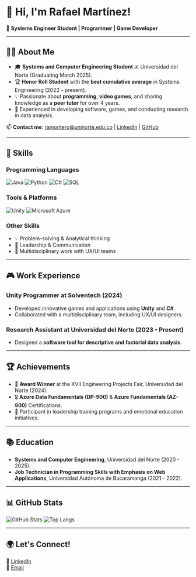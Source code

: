# 👋 Hi, I'm Rafael Martínez!

🌟 **Systems Engineer Student | Programmer | Game Developer**

---

## 🧑‍💻 About Me
- 🎓 **Systems and Computer Engineering Student** at Universidad del Norte (Graduating March 2025).
- 🏆 **Honor Roll Student** with the **best cumulative average** in Systems Engineering (2022 - present).
- 💡 Passionate about **programming**, **video games**, and sharing knowledge as a **peer tutor** for over 4 years.
- 🚀 Experienced in developing software, games, and conducting research in data analysis.

📫 **Contact me**: [ramontero@uninorte.edu.co](mailto:ramontero@uninorte.edu.co) | [LinkedIn](https://www.linkedin.com/in/rafaelamm/) | [GitHub](https://github.com/rafamagers)

---

## 🚀 Skills
### Programming Languages
![Java](https://img.shields.io/badge/Java-ED8B00?style=for-the-badge&logo=java&logoColor=white)
![Python](https://img.shields.io/badge/Python-3776AB?style=for-the-badge&logo=python&logoColor=white)
![C#](https://img.shields.io/badge/C%23-239120?style=for-the-badge&logo=csharp&logoColor=white)
![SQL](https://img.shields.io/badge/SQL-316192?style=for-the-badge&logo=microsoftsqlserver&logoColor=white)

### Tools & Platforms
![Unity](https://img.shields.io/badge/Unity-100000?style=for-the-badge&logo=unity&logoColor=white)
![Microsoft Azure](https://img.shields.io/badge/Microsoft_Azure-0078D4?style=for-the-badge&logo=microsoftazure&logoColor=white)

### Other Skills
- 💡 Problem-solving & Analytical thinking
- 🤝 Leadership & Communication
- 🎨 Multidisciplinary work with UX/UI teams

---

## 🎮 Work Experience
### **Unity Programmer at Solventech** (2024)
- Developed innovative games and applications using **Unity** and **C#**.
- Collaborated with a multidisciplinary team, including UX/UI designers.

### **Research Assistant at Universidad del Norte** (2023 - Present)
- Designed a **software tool for descriptive and factorial data analysis**.


---

## 🏆 Achievements
- 🥇 **Award Winner** at the XVII Engineering Projects Fair, Universidad del Norte (2024).
- 🎖️ **Azure Data Fundamentals (DP-900)** & **Azure Fundamentals (AZ-900)** Certifications.
- 🌟 Participant in leadership training programs and emotional education initiatives.

---

## 📚 Education
- **Systems and Computer Engineering**, Universidad del Norte (2020 - 2025).
- **Job Technician in Programming Skills with Emphasis on Web Applications**, Universidad Autónoma de Bucaramanga (2021 - 2022).

---

## 📊 GitHub Stats
![GitHub Stats](https://github-readme-stats.vercel.app/api?username=rafamagers&show_icons=true&theme=radical)
![Top Langs](https://github-readme-stats.vercel.app/api/top-langs/?username=rafamagers&layout=compact&theme=radical)

---

## 🌍 Let's Connect!
💼 [LinkedIn](https://www.linkedin.com/in/rafaelamm/)  
📧 [Email](mailto:ramontero@uninorte.edu.co)
